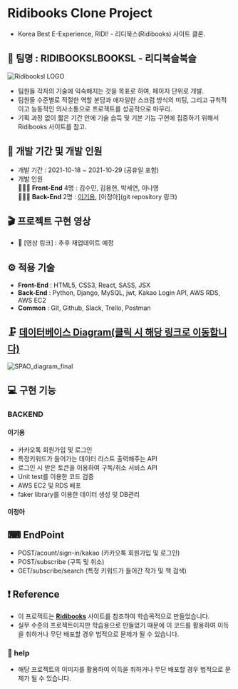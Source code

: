 # Ridibooks Clone Project

- Korea Best E-Experience, RIDI! - 리디북스(Ridibooks) 사이트 클론.

## 🎇 팀명 : RIDIBOOKSLBOOKSL - 리디북슬북슬

![Ridibooksl LOGO](https://user-images.githubusercontent.com/88086271/139569924-7a5e2f69-0190-44e6-b3f8-118a25272992.png)
- 팀원들 각자의 기술에 익숙해지는 것을 목표로 하여, 페이지 단위로 개발.
- 팀원들 수준별로 적절한 역할 분담과 애자일한 스크럼 방식의 미팅, 그리고 규칙적이고 능동적인 의사소통으로 프로젝트를
성공적으로 마무리.
- 기획 과정 없이 짧은 기간 안에 기술 습득 및 기본 기능 구현에 집중하기 위해서 Ridibooks 사이트를 참고.

## 📅 개발 기간 및 개발 인원

- 개발 기간 : 2021-10-18 ~ 2021-10-29 (공휴일 포함)
- 개발 인원 <br/>
 👨‍👧‍👦 **Front-End** 4명 : 김수민, 김용현, 박세연, 이나영 <br/>
 👨‍👧‍👦 **Back-End** 2명 : [이기용](https://github.com/leeky940926), [이정아](git repository 링크)

## 🎬 프로젝트 구현 영상

- 🔗 [영상 링크] : 추후 재업데이트 예정

## ⚙ 적용 기술
- **Front-End** : HTML5, CSS3, React, SASS, JSX
- **Back-End** : Python, Django, MySQL, jwt, Kakao Login API, AWS RDS, AWS EC2
- **Common** : Git, Github, Slack, Trello, Postman

## 🗜 [데이터베이스 Diagram(클릭 시 해당 링크로 이동합니다)](https://www.erdcloud.com/d/h7vvESQWD4F95yb54)
![SPAO_diagram_final](https://user-images.githubusercontent.com/88086271/139570067-a6dd6aa9-caa7-4691-a13e-cd0b23fd228f.png)

## 💻 구현 기능
### BACKEND

#### 이기용

- 카카오톡 회원가입 및 로그인 
- 특정키워드가 들어가는 데이터 리스트 출력해주는 API
- 로그인 시 받은 토큰을 이용하여 구독/취소 서비스 API
- Unit test를 이용한 코드 검증
- AWS EC2 및 RDS 배포
- faker library를 이용한 데이터 생성 및 DB관리

#### 이정아



## ⌨ EndPoint

- POST/acount/sign-in/kakao (카카오톡 회원가입 및 로그인)
- POST/subscribe (구독 및 취소)
- GET/subscribe/search (특정 키워드가 들어간 작가 및 책 검색)



## ❗ Reference
- 이 프로젝트는 [**Ridibooks**](https://ridibooks.com/) 사이트를 참조하여 학습목적으로 만들었습니다.
- 실무 수준의 프로젝트이지만 학습용으로 만들었기 때문에 이 코드를 활용하여 이득을 취하거나 무단 배포할 경우 법적으로 문제가 될 수 있습니다.

### 🙏 help   
- 해당 프로젝트의 이미지를 활용하여 이득을 취하거나 무단 배포할 경우 법적으로 문제가 될 수 있습니다.
